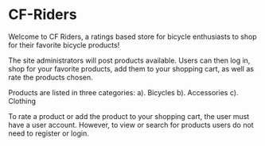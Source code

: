 # CF-Riders

Welcome to CF Riders, a ratings based store for bicycle enthusiasts to shop for their favorite bicycle products!

The site administrators will post products available.  Users can then log in, shop for your favorite products, add them to your shopping cart, as well as rate the products chosen.

Products are listed in three categories:
a). Bicycles
b). Accessories
c). Clothing

To rate a product or add the product to your shopping cart, the user must have a user account.  However, to view or search for products users do not need to register or login.







